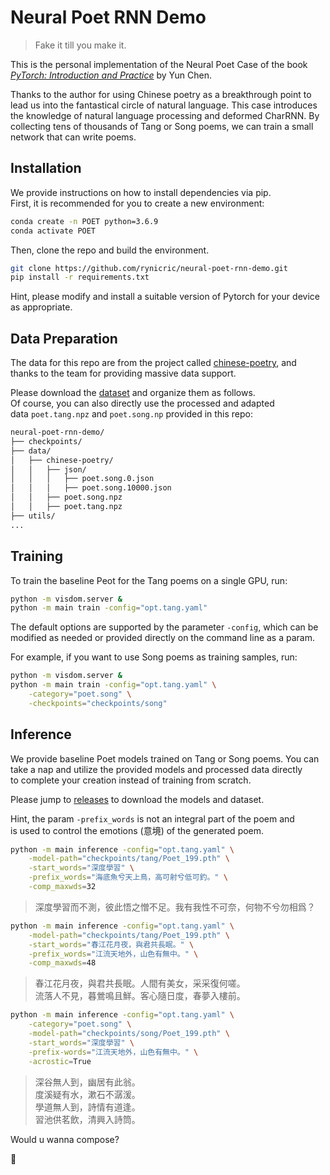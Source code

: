 Neural Poet RNN Demo
====================

> Fake it till you make it.

This is the personal implementation of the Neural Poet Case of the book<br>
_[PyTorch: Introduction and Practice][chenyuntc]_ by Yun Chen.

[chenyuntc]: https://github.com/chenyuntc/pytorch-book

Thanks to the author for using Chinese poetry as a breakthrough point to lead
us into the fantastical circle of natural language. This case introduces the
knowledge of natural language processing and deformed CharRNN. By collecting
tens of thousands of Tang or Song poems, we can train a small network
that can write poems.


Installation
---------------------------------------

We provide instructions on how to install dependencies via pip.<br>
First, it is recommended for you to create a new environment:

```sh
conda create -n POET python=3.6.9
conda activate POET
```

Then, clone the repo and build the environment.

```sh
git clone https://github.com/rynicric/neural-poet-rnn-demo.git
pip install -r requirements.txt
```

Hint, please modify and install a suitable version of Pytorch
for your device as appropriate.


Data Preparation
----------------------------------------

The data for this repo are from the project called [chinese-poetry][cpoetry],
and<br>thanks to the team for providing massive data support.

[cpoetry]: https://github.com/chinese-poetry/chinese-poetry

Please download the [dataset][cpoetry-data] and organize them as follows.<br>
Of course, you can also directly use the processed and adapted<br>
data `poet.tang.npz` and `poet.song.np` provided in this repo:

[cpoetry-data]: https://github.com/chinese-poetry/chinese-poetry/tree/master/json

```txt
neural-poet-rnn-demo/
├── checkpoints/
├── data/
│   ├── chinese-poetry/
│   │   ├── json/
│   │   │   ├── poet.song.0.json
│   │   │   ├── poet.song.10000.json
│   │   ├── poet.song.npz
│   │   ├── poet.tang.npz
├── utils/
...
```


Training
----------------------------------------

To train the baseline Peot for the Tang poems on a single GPU, run:

```sh
python -m visdom.server &
python -m main train -config="opt.tang.yaml"
```

The default options are supported by the parameter `-config`, which can be<br>
modified as needed or provided directly on the command line as a param.

For example, if you want to use Song poems as training samples, run:

```sh
python -m visdom.server &
python -m main train -config="opt.tang.yaml" \
    -category="poet.song" \
    -checkpoints="checkpoints/song"
```


Inference
----------------------------------------

We provide baseline Poet models trained on Tang or Song poems. You can<br>
take a nap and utilize the provided models and processed data directly<br>
to complete your creation instead of training from scratch.

Please jump to [releases][releases] to download the models and dataset.

[releases]: https://github.com/rynicric/neural-poet-rnn-demo/releases

Hint, the param `-prefix_words` is not an integral part of the poem and<br>
is used to control the emotions (意境) of the generated poem.

```sh
python -m main inference -config="opt.tang.yaml" \
    -model-path="checkpoints/tang/Poet_199.pth" \
    -start_words="深度學習" \
    -prefix_words="海底魚兮天上鳥，高可射兮低可釣。" \
    -comp_maxwds=32
```

> 深度學習而不測，彼此悟之憎不足。我有我性不可奈，何物不兮勿相爲？

```sh
python -m main inference -config="opt.tang.yaml" \
    -model-path="checkpoints/tang/Poet_199.pth" \
    -start_words="春江花月夜，與君共長眠。" \
    -prefix_words="江流天地外，山色有無中。" \
    -comp_maxwds=48
```

> 春江花月夜，與君共長眠。人間有美女，采采復何嗟。<br>
> 流落人不見，暮鶯鳴且鮮。客心隨日度，春夢入樓前。


```sh
python -m main inference -config="opt.tang.yaml" \
    -category="poet.song" \
    -model-path="checkpoints/song/Poet_199.pth" \
    -start_words="深度學習" \
    -prefix-words="江流天地外，山色有無中。" \
    -acrostic=True
```

> 深谷無人到，幽居有此翁。<br>
> 度溪疑有水，漱石不潺湲。<br>
> 學道無人到，詩情有道逢。<br>
> 習池供茗飲，清興入詩筒。

Would u wanna compose?

🥳
